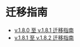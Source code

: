 # 迁移指南

- [v.1.8.0 至 v.1.8.1 迁移指南](migration-guide-1.8.0-to-1.8.1.md)
- [v.1.8.1 至 v.1.8.2 迁移指南](migration-guide-1.8.1-to-1.8.2.md)